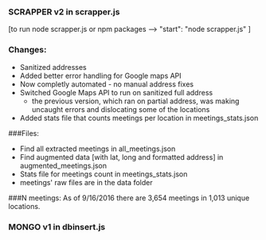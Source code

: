 ### SCRAPPER v2 in scrapper.js
[to run node scrapper.js or npm packages --> "start": "node scrapper.js" ]

### Changes:
- Sanitized addresses
- Added better error handling for Google maps API
- Now completly automated - no manual address fixes
- Switched Google Maps API to run on sanitized full address
	- the previous version, which ran on partial address, was making uncaught errors and dislocating some of the locations 
- Added stats file that counts meetings per location in meetings_stats.json


###Files:
- Find all extracted meetings in all_meetings.json
- Find augmented data [with lat, long and formatted address] in augmented_meetings.json
- Stats file for meetings count in meetings_stats.json
- meetings' raw files are in the data folder

###N meetings:
As of 9/16/2016 there are 3,654 meetings in 1,013 unique locations.

### MONGO v1 in dbinsert.js
